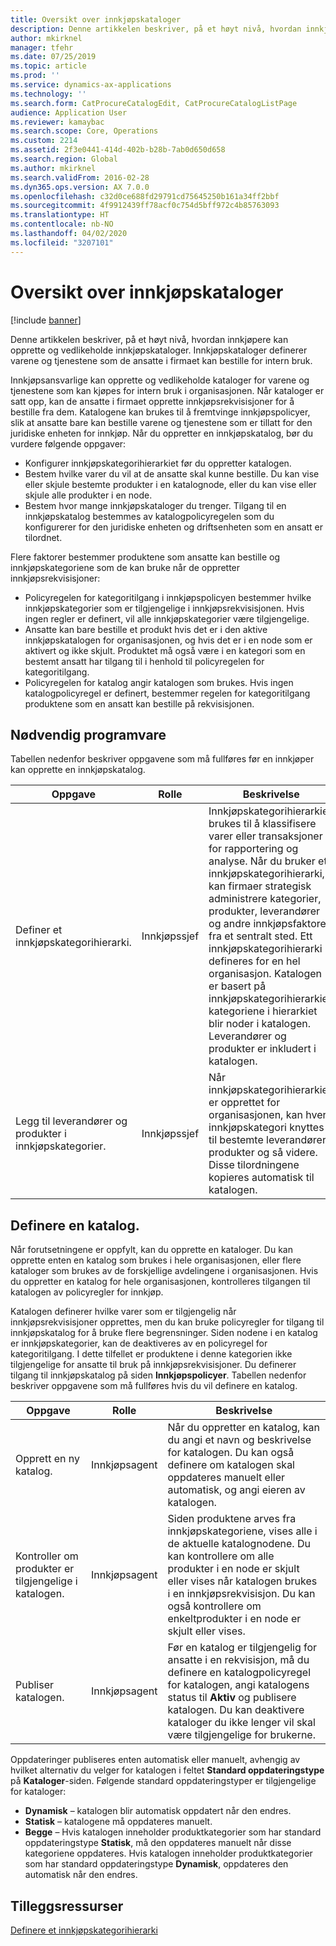 ```yaml
---
title: Oversikt over innkjøpskataloger
description: Denne artikkelen beskriver, på et høyt nivå, hvordan innkjøpere kan opprette og vedlikeholde innkjøpskataloger. Innkjøpskataloger definerer varene og tjenestene som de ansatte i firmaet kan bestille for intern bruk.
author: mkirknel
manager: tfehr
ms.date: 07/25/2019
ms.topic: article
ms.prod: ''
ms.service: dynamics-ax-applications
ms.technology: ''
ms.search.form: CatProcureCatalogEdit, CatProcureCatalogListPage
audience: Application User
ms.reviewer: kamaybac
ms.search.scope: Core, Operations
ms.custom: 2214
ms.assetid: 2f3e0441-414d-402b-b28b-7ab0d650d658
ms.search.region: Global
ms.author: mkirknel
ms.search.validFrom: 2016-02-28
ms.dyn365.ops.version: AX 7.0.0
ms.openlocfilehash: c32d0ce688fd29791cd75645250b161a34ff2bbf
ms.sourcegitcommit: 4f9912439ff78acf0c754d5bff972c4b85763093
ms.translationtype: HT
ms.contentlocale: nb-NO
ms.lasthandoff: 04/02/2020
ms.locfileid: "3207101"
---
```

# <a name="procurement-catalogs-overview"></a>Oversikt over innkjøpskataloger

[!include [banner](../includes/banner.md)]

Denne artikkelen beskriver, på et høyt nivå, hvordan innkjøpere kan opprette og vedlikeholde innkjøpskataloger. Innkjøpskataloger definerer varene og tjenestene som de ansatte i firmaet kan bestille for intern bruk.

Innkjøpsansvarlige kan opprette og vedlikeholde kataloger for varene og tjenestene som kan kjøpes for intern bruk i organisasjonen. Når kataloger er satt opp, kan de ansatte i firmaet opprette innkjøpsrekvisisjoner for å bestille fra dem. Katalogene kan brukes til å fremtvinge innkjøpspolicyer, slik at ansatte bare kan bestille varene og tjenestene som er tillatt for den juridiske enheten for innkjøp. Når du oppretter en innkjøpskatalog, bør du vurdere følgende oppgaver:

-   Konfigurer innkjøpskategorihierarkiet før du oppretter katalogen.
-   Bestem hvilke varer du vil at de ansatte skal kunne bestille. Du kan vise eller skjule bestemte produkter i en katalognode, eller du kan vise eller skjule alle produkter i en node.
-   Bestem hvor mange innkjøpskataloger du trenger. Tilgang til en innkjøpskatalog bestemmes av katalogpolicyregelen som du konfigurerer for den juridiske enheten og driftsenheten som en ansatt er tilordnet.

Flere faktorer bestemmer produktene som ansatte kan bestille og innkjøpskategoriene som de kan bruke når de oppretter innkjøpsrekvisisjoner:

-   Policyregelen for kategoritilgang i innkjøpspolicyen bestemmer hvilke innkjøpskategorier som er tilgjengelige i innkjøpsrekvisisjonen. Hvis ingen regler er definert, vil alle innkjøpskategorier være tilgjengelige.
-   Ansatte kan bare bestille et produkt hvis det er i den aktive innkjøpskatalogen for organisasjonen, og hvis det er i en node som er aktivert og ikke skjult. Produktet må også være i en kategori som en bestemt ansatt har tilgang til i henhold til policyregelen for kategoritilgang.
-   Policyregelen for katalog angir katalogen som brukes. Hvis ingen katalogpolicyregel er definert, bestemmer regelen for kategoritilgang produktene som en ansatt kan bestille på rekvisisjonen.

## <a name="prerequisites"></a>Nødvendig programvare
Tabellen nedenfor beskriver oppgavene som må fullføres før en innkjøper kan opprette en innkjøpskatalog.

| Oppgave                                                | Rolle               | Beskrivelse                                                                                                                                                                                                                                                                                                                                                                                                                                                                                                             |
|-----------------------------------------------------|--------------------|-------------------------------------------------------------------------------------------------------------------------------------------------------------------------------------------------------------------------------------------------------------------------------------------------------------------------------------------------------------------------------------------------------------------------------------------------------------------------------------------------------------------------|
| Definer et innkjøpskategorihierarki.            | Innkjøpssjef | Innkjøpskategorihierarkier brukes til å klassifisere varer eller transaksjoner for rapportering og analyse. Når du bruker et innkjøpskategorihierarki, kan firmaer strategisk administrere kategorier, produkter, leverandører og andre innkjøpsfaktorer fra et sentralt sted. Ett innkjøpskategorihierarki defineres for en hel organisasjon. Katalogen er basert på innkjøpskategorihierarkiet: kategoriene i hierarkiet blir noder i katalogen. Leverandører og produkter er inkludert i katalogen. |
| Legg til leverandører og produkter i innkjøpskategorier. | Innkjøpssjef | Når innkjøpskategorihierarkiet er opprettet for organisasjonen, kan hver innkjøpskategori knyttes til bestemte leverandører, produkter og så videre. Disse tilordningene kopieres automatisk til katalogen.                                                                                                                                                                                                                                                                                           |

## <a name="setting-up-a-catalog"></a>Definere en katalog.
Når forutsetningene er oppfylt, kan du opprette en kataloger. Du kan opprette enten en katalog som brukes i hele organisasjonen, eller flere kataloger som brukes av de forskjellige avdelingene i organisasjonen. Hvis du oppretter en katalog for hele organisasjonen, kontrolleres tilgangen til katalogen av policyregler for innkjøp.  

Katalogen definerer hvilke varer som er tilgjengelig når innkjøpsrekvisisjoner opprettes, men du kan bruke policyregler for tilgang til innkjøpskatalog for å bruke flere begrensninger. Siden nodene i en katalog er innkjøpskategorier, kan de deaktiveres av en policyregel for kategoritilgang. I dette tilfellet er produktene i denne kategorien ikke tilgjengelige for ansatte til bruk på innkjøpsrekvisisjoner. Du definerer tilgang til innkjøpskatalog på siden **Innkjøpspolicyer**. Tabellen nedenfor beskriver oppgavene som må fullføres hvis du vil definere en katalog.

| Oppgave                                                   | Rolle             | Beskrivelse                                                                                                                                                                                                                                                                                                                  |
|--------------------------------------------------------|------------------|------------------------------------------------------------------------------------------------------------------------------------------------------------------------------------------------------------------------------------------------------------------------------------------------------------------------------|
| Opprett en ny katalog.                                  | Innkjøpsagent | Når du oppretter en katalog, kan du angi et navn og beskrivelse for katalogen. Du kan også definere om katalogen skal oppdateres manuelt eller automatisk, og angi eieren av katalogen.                                                                                                                                      |
| Kontroller om produkter er tilgjengelige i katalogen. | Innkjøpsagent | Siden produktene arves fra innkjøpskategoriene, vises alle i de aktuelle katalognodene. Du kan kontrollere om alle produkter i en node er skjult eller vises når katalogen brukes i en innkjøpsrekvisisjon. Du kan også kontrollere om enkeltprodukter i en node er skjult eller vises. |
| Publiser katalogen.                                   | Innkjøpsagent | Før en katalog er tilgjengelig for ansatte i en rekvisisjon, må du definere en katalogpolicyregel for katalogen, angi katalogens status til **Aktiv** og publisere katalogen. Du kan deaktivere kataloger du ikke lenger vil skal være tilgjengelige for brukerne.                                              |

Oppdateringer publiseres enten automatisk eller manuelt, avhengig av hvilket alternativ du velger for katalogen i feltet **Standard oppdateringstype** på **Kataloger**-siden. Følgende standard oppdateringstyper er tilgjengelige for kataloger:

-   **Dynamisk** – katalogen blir automatisk oppdatert når den endres.
-   **Statisk** – katalogene må oppdateres manuelt.
-   **Begge** – Hvis katalogen inneholder produktkategorier som har standard oppdateringstype **Statisk**, må den oppdateres manuelt når disse kategoriene oppdateres. Hvis katalogen inneholder produktkategorier som har standard oppdateringstype **Dynamisk**, oppdateres den automatisk når den endres.


<a name="additional-resources"></a>Tilleggsressurser
--------

[Definere et innkjøpskategorihierarki](tasks/set-up-procurement-category-hierarchy.md)



